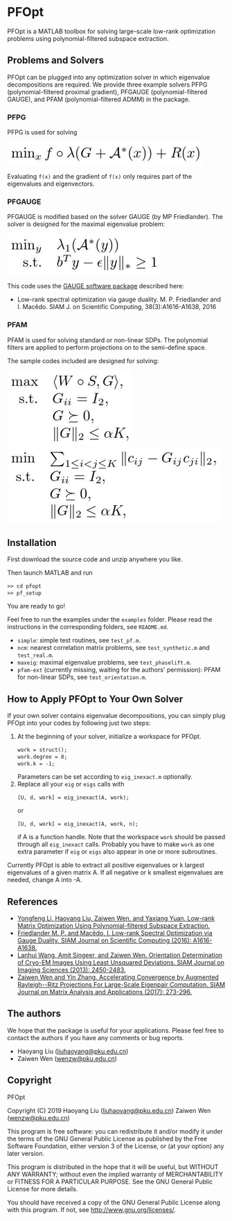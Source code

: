 # PFOpt

PFOpt is a MATLAB toolbox for solving large-scale low-rank optimization
problems using polynomial-filtered subspace extraction. 
## Problems and Solvers
PFOpt can be plugged into any optimization solver in which 
eigenvalue decompositions are required. We provide three example solvers
PFPG (polynomial-filtered proximal gradient), PFGAUGE (polynomial-filtered
GAUGE), and PFAM (polynomial-filtered ADMM) in the package.

### PFPG
PFPG is used for solving

![pfpg](_img/pfpg.jpg)

Evaluating `f(x)` and the gradient of `f(x)` only requires part of the
eigenvalues and eigenvectors.

### PFGAUGE
PFGAUGE is modified based on the solver GAUGE (by MP Friedlander). The solver
is designed for the maximal eigenvalue problem:

![pfgauge](_img/pfgauge.jpg)

This code uses the [GAUGE software package](https://www.cs.ubc.ca/~mpf/pubs/low-rank-spectral-optimization-via-gauge-duality/) described here:
- Low-rank spectral optimization via gauge duality. M. P. Friedlander and I. Macêdo. SIAM J. on Scientific Computing, 38(3):A1616-A1638, 2016

### PFAM
PFAM is used for solving standard or non-linear SDPs. The polynomial filters
are applied to perform projections on to the semi-define space.

The sample codes included are designed for solving:

![pfam1](_img/pfam1.jpg)
![pfam2](_img/pfam2.jpg)

## Installation

First download the source code and unzip anywhere you like.

Then launch MATLAB and run
```
>> cd pfopt
>> pf_setup
```
You are ready to go!

Feel free to run the examples under the `examples` folder. Please read the
instructions in the corresponding folders, see `README.md`.
- `simple`: simple test routines, see `test_pf.m`.
- `ncm`: nearest correlation matrix problems, see `test_synthetic.m`
and `test_real.m`.
- `maxeig`: maximal eigenvalue problems, see `test_phaselift.m`.
- `pfam-ext` (currently missing, waiting for the authors' permission): PFAM for non-linear SDPs, see `test_orientation.m`.

## How to Apply PFOpt to Your Own Solver
If your own solver contains eigenvalue decompositions, you can simply plug
PFOpt into your codes by following just two steps:
1. At the beginning of your solver, initialize a workspace for PFOpt.
   ```
   work = struct();
   work.degree = 8;
   work.k = -1;
   ```
   Parameters can be set according to `eig_inexact.m` optionally.
2. Replace all your `eig` or `eigs` calls with
   ```
   [U, d, work] = eig_inexact(A, work);
   ```
   or
   ```
   [U, d, work] = eig_inexact(A, work, n);
   ```
   if A is a function handle. Note that the workspace `work` should be passed
   through all `eig_inexact` calls. Probably you have to make `work` as one
   extra parameter if `eig` or `eigs` also appear in one or more subroutines.

Currently PFOpt is able to extract all positive eigenvalues or k largest
eigenvalues of a given matrix A. If all negative or k smallest eigenvalues
are needed, change A into -A.

## References
- [Yongfeng Li, Haoyang Liu, Zaiwen Wen, and Yaxiang Yuan. Low-rank Matrix Optimization Using Polynomial-filtered Subspace Extraction.](https://arxiv.org/pdf/1904.10585.pdf)
- [Friedlander M. P. and Macêdo, I. Low-rank Spectral Optimization via Gauge Duality. SIAM Journal on Scientific Computing (2016): A1616-A1638.](https://doi.org/10.1137/15M1034283)
- [Lanhui Wang, Amit Singeer, and Zaiwen Wen. Orientation Determination of Cryo-EM Images Using Least Unsquared Deviations. SIAM Journal on Imaging Sciences (2013): 2450-2483.](https://epubs.siam.org/doi/abs/10.1137/130916436)
- [Zaiwen Wen and Yin Zhang. Accelerating Convergence by Augmented Rayleigh--Ritz Projections For Large-Scale Eigenpair Computation. SIAM Journal on Matrix Analysis and Applications (2017): 273-296.](https://epubs.siam.org/doi/abs/10.1137/16M1058534)

## The authors
We hope that the package is useful for your applications. Please feel free
to contact the authors if you have any comments or bug reports.

- Haoyang Liu (liuhaoyang@pku.edu.cn)
- Zaiwen Wen  (wenzw@pku.edu.cn)

## Copyright
PFOpt

Copyright (C) 2019  Haoyang Liu (liuhaoyang@pku.edu.cn)
                    Zaiwen Wen  (wenzw@pku.edu.cn)

This program is free software: you can redistribute it and/or modify
it under the terms of the GNU General Public License as published by
the Free Software Foundation, either version 3 of the License, or
(at your option) any later version.

This program is distributed in the hope that it will be useful,
but WITHOUT ANY WARRANTY; without even the implied warranty of
MERCHANTABILITY or FITNESS FOR A PARTICULAR PURPOSE.  See the
GNU General Public License for more details.

You should have received a copy of the GNU General Public License
along with this program.  If not, see <http://www.gnu.org/licenses/>.

